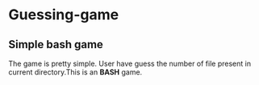 # Guessing-game
## Simple bash game

The game is pretty simple. User have guess the number of
file present in current directory.This is an **BASH** game.

